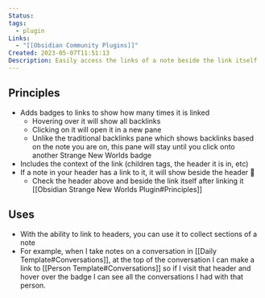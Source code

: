 ```yaml
---
Status: 
tags:
  - plugin
Links:
  - "[[Obsidian Community Plugins]]"
Created: 2023-05-07T11:51:13
Description: Easily access the links of a note beside the link itself
---
```


## Principles

- Adds badges to links to show how many times it is linked
  - Hovering over it will show all backlinks
  - Clicking on it will open it in a new pane
  - Unlike the traditional backlinks pane which shows backlinks based on the note you are on, this pane will stay until you click onto another Strange New Worlds badge
- Includes the context of the link (children tags, the header it is in, etc)
- If a note in your header has a link to it, it will show beside the header 🤯
  - Check the header above and beside the link itself after linking it [[Obsidian Strange New Worlds Plugin#Principles]]

## Uses

- With the ability to link to headers, you can use it to collect sections of a note
- For example, when I take notes on a conversation in [[Daily Template#Conversations]], at the top of the conversation I can make a link to [[Person Template#Conversations]] so if I visit that header and hover over the badge I can see all the conversations I had with that person.
